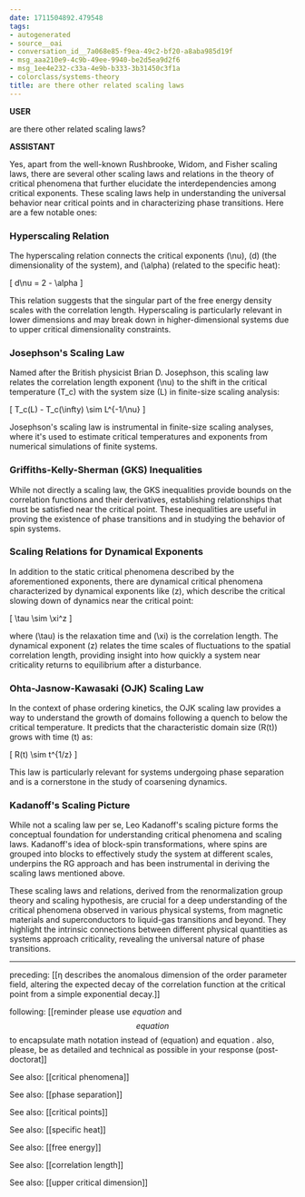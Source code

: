 ```yaml
---
date: 1711504892.479548
tags:
- autogenerated
- source__oai
- conversation_id__7a068e85-f9ea-49c2-bf20-a8aba985d19f
- msg_aaa210e9-4c9b-49ee-9940-be2d5ea9d2f6
- msg_1ee4e232-c33a-4e9b-b333-3b31450c3f1a
- colorclass/systems-theory
title: are there other related scaling laws
---
```


**USER**

are there other related scaling laws?


**ASSISTANT**

Yes, apart from the well-known Rushbrooke, Widom, and Fisher scaling laws, there are several other scaling laws and relations in the theory of critical phenomena that further elucidate the interdependencies among critical exponents. These scaling laws help in understanding the universal behavior near critical points and in characterizing phase transitions. Here are a few notable ones:

### Hyperscaling Relation

The hyperscaling relation connects the critical exponents \(\nu\), \(d\) (the dimensionality of the system), and \(\alpha\) (related to the specific heat):

\[ d\nu = 2 - \alpha \]

This relation suggests that the singular part of the free energy density scales with the correlation length. Hyperscaling is particularly relevant in lower dimensions and may break down in higher-dimensional systems due to upper critical dimensionality constraints.

### Josephson's Scaling Law

Named after the British physicist Brian D. Josephson, this scaling law relates the correlation length exponent \(\nu\) to the shift in the critical temperature \(T_c\) with the system size \(L\) in finite-size scaling analysis:

\[ T_c(L) - T_c(\infty) \sim L^{-1/\nu} \]

Josephson's scaling law is instrumental in finite-size scaling analyses, where it's used to estimate critical temperatures and exponents from numerical simulations of finite systems.

### Griffiths-Kelly-Sherman (GKS) Inequalities

While not directly a scaling law, the GKS inequalities provide bounds on the correlation functions and their derivatives, establishing relationships that must be satisfied near the critical point. These inequalities are useful in proving the existence of phase transitions and in studying the behavior of spin systems.

### Scaling Relations for Dynamical Exponents

In addition to the static critical phenomena described by the aforementioned exponents, there are dynamical critical phenomena characterized by dynamical exponents like \(z\), which describe the critical slowing down of dynamics near the critical point:

\[ \tau \sim \xi^z \]

where \(\tau\) is the relaxation time and \(\xi\) is the correlation length. The dynamical exponent \(z\) relates the time scales of fluctuations to the spatial correlation length, providing insight into how quickly a system near criticality returns to equilibrium after a disturbance.

### Ohta-Jasnow-Kawasaki (OJK) Scaling Law

In the context of phase ordering kinetics, the OJK scaling law provides a way to understand the growth of domains following a quench to below the critical temperature. It predicts that the characteristic domain size \(R(t)\) grows with time \(t\) as:

\[ R(t) \sim t^{1/z} \]

This law is particularly relevant for systems undergoing phase separation and is a cornerstone in the study of coarsening dynamics.

### Kadanoff's Scaling Picture

While not a scaling law per se, Leo Kadanoff's scaling picture forms the conceptual foundation for understanding critical phenomena and scaling laws. Kadanoff's idea of block-spin transformations, where spins are grouped into blocks to effectively study the system at different scales, underpins the RG approach and has been instrumental in deriving the scaling laws mentioned above.

These scaling laws and relations, derived from the renormalization group theory and scaling hypothesis, are crucial for a deep understanding of the critical phenomena observed in various physical systems, from magnetic materials and superconductors to liquid-gas transitions and beyond. They highlight the intrinsic connections between different physical quantities as systems approach criticality, revealing the universal nature of phase transitions.


---

preceding: [[η describes the anomalous dimension of the order parameter field, altering the expected decay of the correlation function at the critical point from a simple exponential decay.]]  


following: [[reminder please use $equation$ and $$equation$$ to encapsulate math notation instead of (equation) and equation . also, please, be as detailed and technical as possible in your response (post-doctorat]]

See also: [[critical phenomena]]


See also: [[phase separation]]


See also: [[critical points]]


See also: [[specific heat]]


See also: [[free energy]]


See also: [[correlation length]]


See also: [[upper critical dimension]]